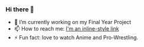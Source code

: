### Hi there 👋
- 🔭 I’m currently working on my Final Year Project
- 📫 How to reach me: [I'm an inline-style link](https://www.linkedin.com/in/akhil-kumar-singh-a032851a3/)
- ⚡ Fun fact: love to watch Anime and Pro-Wrestling.
<!--
**akhil27styles/akhil27styles** is a ✨ _special_ ✨ repository because its `README.md` (this file) appears on your GitHub profile.

Here are some ideas to get you started:

- 🔭 I’m currently working on my Final Year Project
- 📫 How to reach me: [I'm an inline-style link](https://www.linkedin.com/in/akhil-kumar-singh-a032851a3/)
- ⚡ Fun fact: love to watch Anime and Pro-Wrestling
-->
